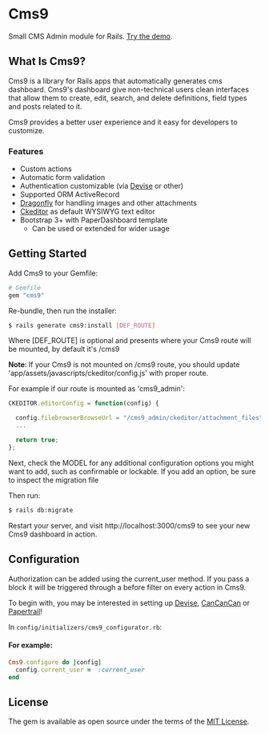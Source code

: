 # Cms9

Small CMS Admin module for Rails.
[Try the demo][demo].

## What Is Cms9?

Cms9 is a library for Rails apps
that automatically generates cms dashboard.
Cms9's dashboard give non-technical users clean interfaces
that allow them to create, edit, search, and delete definitions,
field types and posts related to it.

Cms9 provides a better user experience and it easy for developers to customize.

### Features
* Custom actions
* Automatic form validation
* Authentication customizable (via [Devise](https://github.com/plataformatec/devise) or other)
* Supported ORM ActiveRecord
* [Dragonfly](https://github.com/markevans/dragonfly) for handling images and other attachments
* [Ckeditor](https://github.com/galetahub/ckeditor) as default WYSIWYG text editor
* Bootstrap 3+ with PaperDashboard template
  * Can be used or extended for wider usage

## Getting Started

Add Cms9 to your Gemfile:

```ruby
# Gemfile
gem "cms9"
```

Re-bundle, then run the installer:

```bash
$ rails generate cms9:install [DEF_ROUTE]
```
Where [DEF_ROUTE] is optional and presents where your Cms9 route will be mounted, by default it's /cms9

**Note**: If your Cms9 is not mounted on /cms9 route, you should update 'app/assets/javascripts/ckeditor/config.js' with proper route.

For example if our route is mounted as 'cms9_admin':

```javascript
CKEDITOR.editorConfig = function(config) {

  config.filebrowserBrowseUrl = "/cms9_admin/ckeditor/attachment_files";
  ...

  return true;
};
```

Next, check the MODEL for any additional configuration options you might want to add, such as confirmable or lockable. If you add an option, be sure to inspect the migration file

Then run:

```bash
$ rails db:migrate
```

Restart your server, and visit http://localhost:3000/cms9
to see your new Cms9 dashboard in action.

## Configuration

Authorization can be added using the current_user method. If you pass a block it will be triggered through a before filter on every action in Cms9.

To begin with, you may be interested in setting up [Devise](https://github.com/sferik/rails_admin/wiki/Devise), [CanCanCan](https://github.com/sferik/rails_admin/wiki/Cancancan) or [Papertrail](https://github.com/sferik/rails_admin/wiki/Papertrail)!

In `config/initializers/cms9_configurator.rb`:

#### For example:

```ruby
Cms9.configure do |config|
  config.current_user =  :current_user
end
```



## License
The gem is available as open source under the terms of the [MIT License](http://opensource.org/licenses/MIT).


[demo]: #
